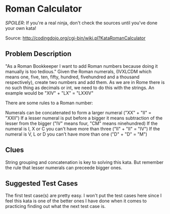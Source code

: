 Roman Calculator
================

*SPOILER*: If you're a real ninja, don't check the sources until you've done your own kata!

Source:  http://codingdojo.org/cgi-bin/wiki.pl?KataRomanCalculator

Problem Description
-------------------

"As a Roman Bookkeeper I want to add Roman numbers because doing it manually is too tedious." Given the Roman numerals, (IVXLCDM which means one, five, ten, fifty, hundred, fivehundred and a thousand respectively), create two numbers and add them. As we are in Rome there is no such thing as decimals or int, we need to do this with the strings. An example would be "XIV" + "LX" = "LXXIV"

There are some rules to a Roman number:

Numerals can be concatenated to form a larger numeral ("XX" + "II" = "XXII")
If a lesser numeral is put before a bigger it means subtraction of the lesser from the bigger ("IV" means four, "CM" means ninehundred)
If the numeral is I, X or C you can't have more than three ("II" + "II" = "IV")
If the numeral is V, L or D you can't have more than one ("D" + "D" = "M")

Clues
-----

String grouping and concatenation is key to solving this kata. But remember the rule that lesser numerals can preceede bigger ones.

Suggested Test Cases
--------------------

The first test case(s) are pretty easy. I won't put the test cases here since I feel this kata is one of the better ones I have done when it comes to practicing finding out what the next test case is.


